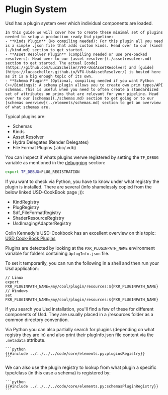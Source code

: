 # Plugin System
Usd has a plugin system over which individual components are loaded.

~~~admonish Abstract title="Usd Pipeline Plugins"
In this guide we will cover how to create these minimal set of plugins needed to setup a production ready Usd pipeline:
- **Kinds Plugin** (No compiling needed): For this plugin all you need is a simple .json file that adds custom kinds. Head over to our [kind](./kind.md) section to get started.
- **Asset Resolver Plugin** (Compiling needed or use pre-packed resolvers): Head over to our [asset resolver](./assetresolver.md) section to get started. The actual [code](https://github.com/LucaScheller/VFX-UsdAssetResolver) and [guide](https://lucascheller.github.io/VFX-UsdAssetResolver/) is hosted here as it is a big enough topic of its own.
- **Schema Plugin** (Optional, compiling needed if you want Python C++/Bindings): A schema plugin allows you to create own prim types/API schemas. This is useful when you need to often create a standardized set of attributes on prims that are relevant for your pipeline. Head over to our [schemas](./schemas.md) section to get going or to our [schemas overview](../elements/schemas.md) section to get an overview of what schemas are.
~~~

Typical plugins are:
- Schemas
- Kinds
- Asset Resolver
- Hydra Delegates (Render Delegates)
- File Format Plugins (.abc/.vdb)

You can inspect if whats plugins werwe registered by setting the `TF_DEBUG` variable as mentioned in the [debugging](../profiling/debug.md) section:
```bash
export TF_DEBUG=PLUG_REGISTRATION
```

If you want to check via Python, you have to know under what registry the plugin is installed. There are several (info shamelessly copied from the below linked USD-CookBook page ;)):
- KindRegistry
- PlugRegistry
- Sdf_FileFormatRegistry
- ShaderResourceRegistry
- UsdImagingAdapterRegistry

Colin Kennedy's USD-Cookbook has an excellent overview on this topic:
[USD Cook-Book Plugins](ttps://github.com/ColinKennedy/USD-Cookbook/blob/33eac067a0a62578934105b19a2b9d8e4ea0646c/references/working_with_plugins.md)

Plugins are detected by looking at the `PXR_PLUGINPATH_NAME` environment variable for folders containing a`plugInfo.json` file.

To set it temporarily, you can run the following in a shell and then run your Usd application:
```
// Linux
export PXR_PLUGINPATH_NAME=/my/cool/plugin/resources:${PXR_PLUGINPATH_NAME}
// Windows
set PXR_PLUGINPATH_NAME=/my/cool/plugin/resources:${PXR_PLUGINPATH_NAME}
```

If you search you Usd installation, you'll find a few of these for different components of Usd. They are usually placed in a <Plugin Root>/resources folder as a common directory convention.

Via Python you can also partially search for plugins (depending on what registry they are in) and also print their plugInfo.json file content via the `.metadata` attribute.

~~~admonish info title=""
```python
{{#include ../../../../code/core/elements.py:pluginsRegistry}}
```
~~~

We can also use the plugin registry to lookup from what plugin a specific type/class (in this case a schema) is registered by:
~~~admonish info title=""
```python
{{#include ../../../../code/core/elements.py:schemasPluginRegistry}}
```
~~~

